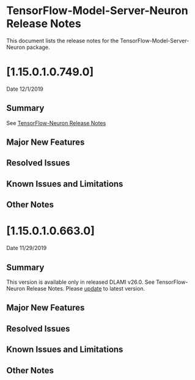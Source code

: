 # TensorFlow-Model-Server-Neuron Release Notes

This document lists the release notes for the TensorFlow-Model-Server-Neuron package.

# [1.15.0.1.0.749.0]

Date 12/1/2019

## Summary

See [TensorFlow-Neuron Release Notes](./tensorflow-neuron.md)

## Major New Features

## Resolved Issues

## Known Issues and Limitations

## Other Notes

# [1.15.0.1.0.663.0]

Date 11/29/2019

## Summary

This version is available only in released DLAMI v26.0. See TensorFlow-Neuron Release Notes. Please [update](./dlami-release-notes.md#known-issues) to latest version.

## Major New Features

## Resolved Issues

## Known Issues and Limitations

## Other Notes
